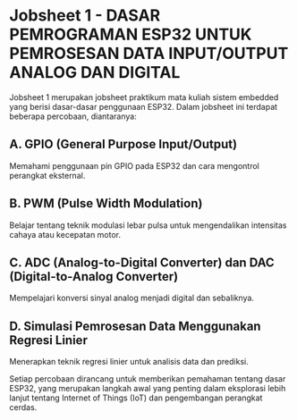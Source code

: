 # Jobsheet 1 - DASAR PEMROGRAMAN ESP32 UNTUK PEMROSESAN DATA INPUT/OUTPUT ANALOG DAN DIGITAL
Jobsheet 1 merupakan jobsheet praktikum mata kuliah sistem embedded yang berisi dasar-dasar penggunaan ESP32. Dalam jobsheet ini terdapat beberapa percobaan, diantaranya:

<h2 link="https://github.com/cakjung/Jobsheet-Embedded/tree/main/Jobsheet%201/A%20(GPIO)">A. GPIO (General Purpose Input/Output)</h2>
Memahami penggunaan pin GPIO pada ESP32 dan cara mengontrol perangkat eksternal.

<h2 link="https://github.com/cakjung/Jobsheet-Embedded/tree/main/Jobsheet%201/B%20(PWM)">B. PWM (Pulse Width Modulation)</h2>
Belajar tentang teknik modulasi lebar pulsa untuk mengendalikan intensitas cahaya atau kecepatan motor.

<h2 link="https://github.com/cakjung/Jobsheet-Embedded/tree/main/Jobsheet%201/C%20(ADC%20dan%20DAC)">C. ADC (Analog-to-Digital Converter) dan DAC (Digital-to-Analog Converter)</h2>
Mempelajari konversi sinyal analog menjadi digital dan sebaliknya.

## D. Simulasi Pemrosesan Data Menggunakan Regresi Linier
Menerapkan teknik regresi linier untuk analisis data dan prediksi.

Setiap percobaan dirancang untuk memberikan pemahaman tentang dasar ESP32, yang merupakan langkah awal yang penting dalam eksplorasi lebih lanjut tentang Internet of Things (IoT) dan pengembangan perangkat cerdas.
